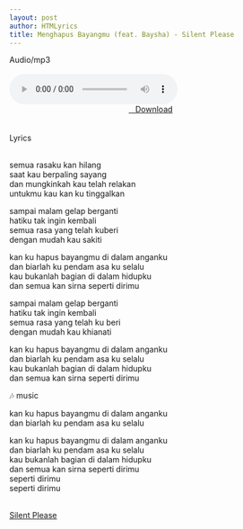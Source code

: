 ```yaml
---
layout: post
author: HTMLyrics
title: Menghapus Bayangmu (feat. Baysha) - Silent Please
---
```


<div class="htl">Audio/mp3</div><br />

<audio class='js-player' style="--plyr-color-main: #212121;" controls>
<source src="https://drive.google.com/uc?authuser=0&id=1uWmZpyPwCPknl5EPZ3L96XgYKRh-GxV0&export=download" type="audio/mp3">
</audio><br />

<center>
<a href="/download/menghapusbayangmu-featbaysha-silentplease" class="hbt"><i class="fa fa-chevron-down" aria-hidden="true"></i>&nbsp; &nbsp;Download</a>
</center><br />
<br />

<div class="htl">Lyrics</div><br />

semua rasaku kan hilang<br />
saat kau berpaling sayang<br />
dan mungkinkah kau telah relakan<br />
untukmu kau kan ku tinggalkan<br />

sampai malam gelap berganti<br />
hatiku tak ingin kembali<br />
semua rasa yang telah kuberi<br />
dengan mudah kau sakiti<br />

kan ku hapus bayangmu di dalam anganku<br />
dan biarlah ku pendam asa ku selalu<br />
kau bukanlah bagian di dalam hidupku<br />
dan semua kan sirna seperti dirimu<br />

sampai malam gelap berganti<br />
hatiku tak ingin kembali<br />
semua rasa yang telah ku beri<br />
dengan mudah kau khianati<br />

kan ku hapus bayangmu di dalam anganku<br />
dan biarlah ku pendam asa ku selalu<br />
kau bukanlah bagian di dalam hidupku<br />
dan semua kan sirna seperti dirimu<br />

🎶 music<br />

kan ku hapus bayangmu di dalam anganku<br />
dan biarlah ku pendam asa ku selalu<br />

kan ku hapus bayangmu di dalam anganku<br />
dan biarlah ku pendam asa ku selalu<br />
kau bukanlah bagian di dalam hidupku<br />
dan semua kan sirna seperti dirimu<br />
seperti dirimu<br />
seperti dirimu<br />
<br />

<i class="fa fa-hashtag" aria-hidden="true"></i>
<a href="/artist/silentplease">Silent Please</a>
